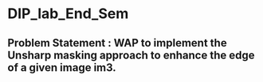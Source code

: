 # DIP_lab_End_Sem
## Problem Statement : WAP to implement the Unsharp masking approach to enhance the edge of a given image im3.
